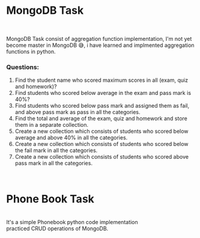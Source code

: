 # MongoDB Task<br>
<br>

MongoDB Task consist of aggregation function implementation, I'm not yet become master in MongoDB 😅, i have learned and implmented aggregation functions in python.
<br>

### Questions:<br>
1. Find the student name who scored maximum scores in all (exam, quiz and homework)?<br>
2. Find students who scored below average in the exam and pass mark is 40%?<br>
3. Find students who scored below pass mark and assigned them as fail, and above pass mark as pass in all the categories.<br>
4. Find the total and average of the exam, quiz and homework and store them in a separate collection.<br>
5. Create a new collection which consists of students who scored below average and above 40% in all the categories.<br>
6. Create a new collection which consists of students who scored below the fail mark in all the categories.<br>
7.  Create a new collection which consists of students who scored above pass mark in all the categories.<br>
<br>

# Phone Book Task
<br>
It's a simple Phonebook python code implementation
<br>practiced CRUD operations of MongoDB.
